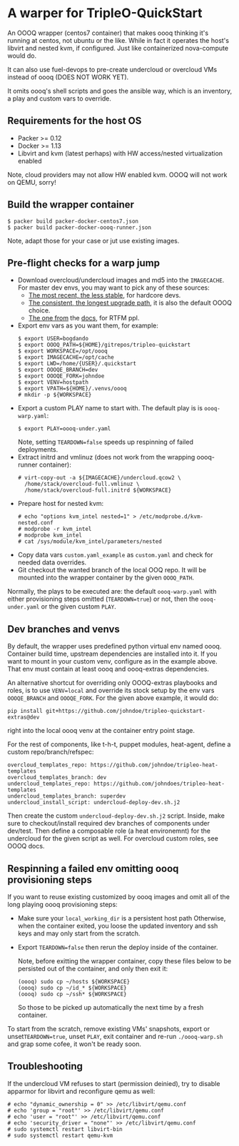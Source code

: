 # A warper for TripleO-QuickStart

An OOOQ wrapper (centos7 container) that makes oooq
thinking it's running at centos, not ubuntu or the like.
While in fact it operates the host's libvirt and nested
kvm, if configured. Just like containerized nova-compute
would do.

It can also use fuel-devops to pre-create undercloud or
overcloud VMs instead of oooq (DOES NOT WORK YET).

It omits oooq's shell scripts and goes the ansible way,
which is an inventory, a play and custom vars to override.

## Requirements for the host OS

* Packer >= 0.12
* Docker >= 1.13
* Libvirt and kvm (latest perhaps) with HW access/nested
  virtualization enabled

Note, cloud providers may not allow HW enabled kvm. OOOQ
will not work on QEMU, sorry!

## Build the wrapper container
```
$ packer build packer-docker-centos7.json
$ packer build packer-docker-oooq-runner.json
```
Note, adapt those for your case or jut use existing images.

## Pre-flight checks for a warp jump

* Download overcloud/undercloud images and md5 into the ``IMAGECACHE``.
  For master dev envs, you may want to pick any of these sources:
  * [The most recent, the less stable](http://artifacts.ci.centos.org/rdo/images/master/delorean/consistent/testing/),
    for hardcore devs.
  * [The consistent, the longest upgrade path](http://artifacts.ci.centos.org/rdo/images/master/delorean/consistent/),
    it is also the default OOOQ choice.
  * [The one from](https://buildlogs.centos.org/centos/7/cloud/x86_64/tripleo_images/master/delorean/) the
    [docs](http://tripleo.org/basic_deployment/basic_deployment_cli.html), for RTFM ppl.
* Export env vars as you want them, for example:
  ```
  $ export USER=bogdando
  $ export OOOQ_PATH=${HOME}/gitrepos/tripleo-quickstart
  $ export WORKSPACE=/opt/oooq
  $ export IMAGECACHE=/opt/cache
  $ export LWD=/home/{USER}/.quickstart
  $ export OOOQE_BRANCH=dev
  $ export OOOQE_FORK=johndoe
  $ export VENV=hostpath
  $ export VPATH=${HOME}/.venvs/oooq
  # mkdir -p ${WORKSPACE}
  ```
* Export a custom PLAY name to start with. The default play is
  is ``oooq-warp.yaml``:
  ```
  $ export PLAY=oooq-under.yaml
  ```
  Note, setting ``TEARDOWN=false`` speeds up respinning of failed
  deployments.
* Extract initrd and vmlinuz (does not work from the
  wrapping oooq-runner container):
  ```
  # virt-copy-out -a ${IMAGECACHE}/undercloud.qcow2 \
    /home/stack/overcloud-full.vmlinuz \
    /home/stack/overcloud-full.initrd ${WORKSPACE}
  ```
* Prepare host for nested kvm:
  ```
  # echo "options kvm_intel nested=1" > /etc/modprobe.d/kvm-nested.conf
  # modprobe -r kvm_intel
  # modprobe kvm_intel
  # cat /sys/module/kvm_intel/parameters/nested
  ```
* Copy data vars ``custom.yaml_example`` as ``custom.yaml`` and check for
  needed data overrides.
* Git checkout the wanted branch of the local OOQ repo. It will be mounted
  into the wrapper container by the given ``OOOQ_PATH``.

Normally, the plays to be executed are: the default ``oooq-warp.yaml``
with either provisioning steps omitted (``TEARDOWN=true``) or not, then
the ``oooq-under.yaml`` or the given custom ``PLAY``.

## Dev branches and venvs

By default, the wrapper uses predefined python virtual env named oooq.
Container build time, upstream dependencies are installed into it.
If you want to mount in your custom venv, configure as in the example
above. That env must contain at least oooq and oooq-extras dependencies.

An alternative shortcut for overriding only OOOQ-extras playbooks and roles,
is to use ``VENV=local`` and override its stock setup by the env vars
``OOOQE_BRANCH`` and ``OOOQE_FORK``. For the given above example, it would do:
```
pip install git+https://github.com/johndoe/tripleo-quickstart-extras@dev
```
right into the local oooq venv at the container entry point stage.


For the rest of components, like t-h-t, puppet modules, heat-agent,
define a custom repo/branch/refspec:
```
overcloud_templates_repo: https://github.com/johndoe/tripleo-heat-templates
overcloud_templates_branch: dev
undercloud_templates_repo: https://github.com/johndoes/tripleo-heat-templates
undercloud_templates_branch: superdev
undercloud_install_script: undercloud-deploy-dev.sh.j2
```
Then create the custom ``undercloud-deploy-dev.sh.j2`` script.
Inside, make sure to checkout/install required dev branches of components under
dev/test. Then define a composable role (a heat environemnt) for the undercloud
for the given script as well. For overcloud custom roles, see OOOQ docs.

## Respinning a failed env omitting oooq provisioning steps

If you want to reuse existing customized by oooq images and omit
all of the long playing oooq provisioning steps:
* Make sure your ``local_working_dir`` is a persistent host path
  Otherwise, when the container exited, you loose the updated
  inventory and ssh keys and may only start from the scratch.
* Export ``TEARDOWN=false`` then rerun the deploy inside of the
  container.

  Note, before exitting the wrapper container, copy these files below
  to be persisted out of the container, and only then exit it:
  ```
  (oooq) sudo cp ~/hosts ${WORKSPACE}
  (oooq) sudo cp ~/id_* ${WORKSPACE}
  (oooq) sudo cp ~/ssh* ${WORKSPACE}
  ```
  So those to be picked up automatically the next time by a fresh container.

To start from the scratch, remove existing VMs' snapshots, export or
unset``TEARDOWN=true``, unset ``PLAY``, exit container and re-run
``./oooq-warp.sh`` and grap some cofee, it won't be ready soon.

## Troubleshooting

If the undercloud VM refuses to start (permission deinied), try
to disable apparmor for libvirt and reconfigure qemu as well:
```
# echo "dynamic_ownership = 0" >> /etc/libvirt/qemu.conf
# echo 'group = "root"' >> /etc/libvirt/qemu.conf
# echo 'user = "root"' >> /etc/libvirt/qemu.conf
# echo 'security_driver = "none"' >> /etc/libvirt/qemu.conf
# sudo systemctl restart libvirt-bin
# sudo systemctl restart qemu-kvm
```
